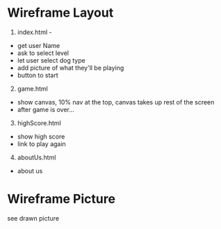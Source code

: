 # Wireframe Layout

1. index.html - 
  * get user Name
  * ask to select level
  * let user select dog type
  * add picture of what they'll be playing
  * button to start

2. game.html 
  * show canvas, 10% nav at the top, canvas takes up rest of the screen
  * after game is over...

3. highScore.html 
  * show high score
  * link to play again

4. aboutUs.html 
  * about us

# Wireframe Picture
see drawn picture